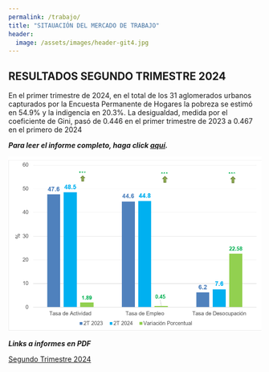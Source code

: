 ```yaml
---
permalink: /trabajo/
title: "SITAUACIÓN DEL MERCADO DE TRABAJO"
header:
  image: /assets/images/header-git4.jpg
---
```


## RESULTADOS SEGUNDO TRIMESTRE 2024

En el primer trimestre de 2024, en el total de los 31 aglomerados urbanos capturados por la Encuesta Permanente de Hogares la pobreza se estimó en 54.9% y la indigencia en 20.3%. La desigualdad, medida por el coeficiente de Gini, pasó de 0.446 en el primer trimestre de 2023 a 0.467 en el primero de 2024


***Para leer el informe completo, haga click [aquí](https://www.utdt.edu/download.php?fname=_172295247740061400.pdf).***

![Situación del mercado de trabajo](/assets/images/fig0.png)


***Links a informes en PDF***

[Segundo Trimestre 2024](https://github.com/mrozada/mrozada.github.io/blob/master/assets/pdf/SITUACION%20DEL%20MERCADO%20DE%20TRABAJO%20-%202024Q2.pdf)


